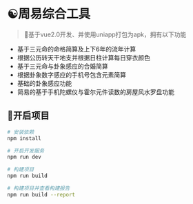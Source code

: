 # ☯️周易综合工具

> 🚀基于vue2.0开发、并使用uniapp打包为apk，拥有以下功能
+ 基于三元命的命格简算及上下6年的流年计算
+ 根据公历转天干地支并根据日柱计算每日穿衣颜色
+ 基于三元命与卦象感应的合婚简算
+ 根据卦象数字感应的手机号包含元素简算
+ 基础的卦象感应功能
+ 简易的基于手机陀螺仪与霍尔元件读数的房屋风水罗盘功能

## 🚁开启项目

``` bash
# 安装依赖
npm install

# 开启开发服务
npm run dev

# 构建项目
npm run build

# 构建项目并查看构建报告
npm run build --report
